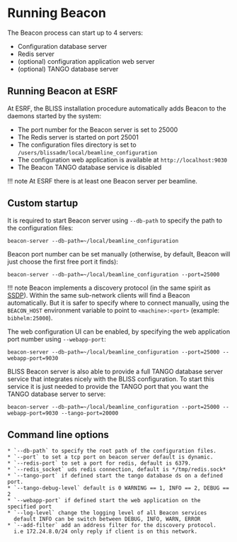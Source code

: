 # Running Beacon

The Beacon process can start up to 4 servers:

* Configuration database server
* Redis server
* (optional) configuration application web server
* (optional) TANGO database server

## Running Beacon at ESRF

At ESRF, the BLISS installation procedure automatically adds Beacon to the
daemons started by the system:

* The port number for the Beacon server is set to 25000
* The Redis server is started on port 25001
* The configuration files directory is set to `/users/blissadm/local/beamline_configuration`
* The configuration web application is available at `http://localhost:9030`
* The Beacon TANGO database service is disabled

!!! note
    At ESRF there is at least one Beacon server per beamline.

## Custom startup

It is required to start Beacon server using `--db-path` to specify the path to the configuration files:

    beacon-server --db-path=~/local/beamline_configuration

Beacon port number can be set manually (otherwise, by default, Beacon will just choose the first free port it finds):

    beacon-server --db-path=~/local/beamline_configuration --port=25000

!!! note
    Beacon implements a discovery protocol (in the same spirit as [SSDP](https://en.wikipedia.org/wiki/Simple_Service_Discovery_Protocol)).
    Within the same sub-network clients will find a Beacon automatically.
    But it is safer to specify where to connect manually, using the `BEACON_HOST`
    environment variable to point to `<machine>:<port>` (example: `bibhelm:25000`).

The web configuration UI can be enabled, by specifying the web application port number using `--webapp-port`:

    beacon-server --db-path=~/local/beamline_configuration --port=25000 --webapp-port=9030

BLISS Beacon server is also able to provide a full TANGO database server service that integrates nicely
with the BLISS configuration. To start this service it is just needed to provide the TANGO port that
you want the TANGO database server to serve:

    beacon-server --db-path=~/local/beamline_configuration --port=25000 --webapp-port=9030 --tango-port=20000

## Command line options

    * `--db-path` to specify the root path of the configuration files.
    * `--port` to set a tcp port on beacon server default is dynamic.
    * `--redis-port` to set a port for redis, default is 6379.
    * `--redis_socket` uds redis connection, default is */tmp/redis.sock*
    * `--tango-port` if defined start the tango database ds on a defined port.
    * `--tango-debug-level` default is 0 WARNING == 1, INFO == 2, DEBUG == 2
    * `--webapp-port` if defined start the web application on the specified port
    * `--log-level` change the logging level of all Beacon services
      default INFO can be switch between DEBUG, INFO, WARN, ERROR
    * `--add-filter` add an address filter for the discovery protocol.
      i.e 172.24.8.0/24 only reply if client is on this network.